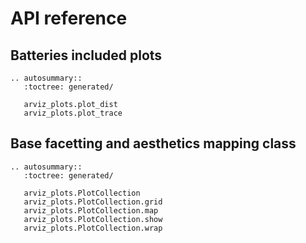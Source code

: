 # API reference

## Batteries included plots

```{eval-rst}
.. autosummary::
   :toctree: generated/

   arviz_plots.plot_dist
   arviz_plots.plot_trace
```


## Base facetting and aesthetics mapping class

```{eval-rst}
.. autosummary::
   :toctree: generated/

   arviz_plots.PlotCollection
   arviz_plots.PlotCollection.grid
   arviz_plots.PlotCollection.map
   arviz_plots.PlotCollection.show
   arviz_plots.PlotCollection.wrap
```
